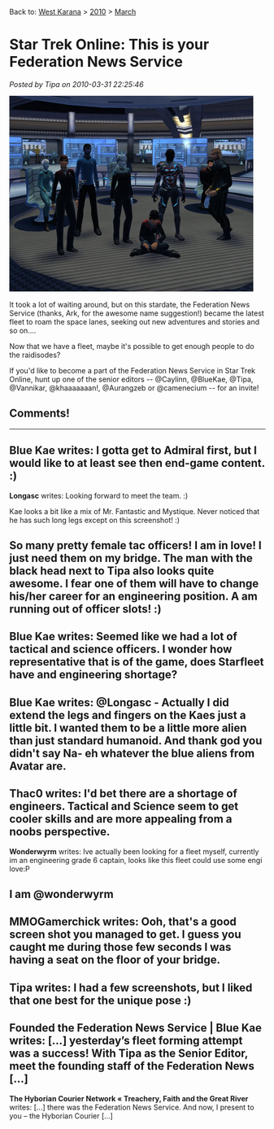 Back to: [West Karana](/posts/westkarana.md) > [2010](/posts/2010/westkarana.md) > [March](./westkarana.md)
# Star Trek Online: This is your Federation News Service

*Posted by Tipa on 2010-03-31 22:25:46*

![](../../../uploads/2010/03/GameClient-2010-03-31-21-05-46-00.jpg "The founding editors of the Federation News Service")

It took a lot of waiting around, but on this stardate, the Federation News Service (thanks, Ark, for the awesome name suggestion!) became the latest fleet to roam the space lanes, seeking out new adventures and stories and so on....

Now that we have a fleet, maybe it's possible to get enough people to do the raidisodes?

If you'd like to become a part of the Federation News Service in Star Trek Online, hunt up one of the senior editors -- @Caylinn, @BlueKae, @Tipa, @Vannikar, @khaaaaaaan!, @Aurangzeb or @camenecium -- for an invite!

## Comments!
---
**Blue Kae** writes: I gotta get to Admiral first, but I would like to at least see then end-game content. :)
---
**Longasc** writes: Looking forward to meet the team. :)

Kae looks a bit like a mix of Mr. Fantastic and Mystique. Never noticed that he has such long legs except on this screenshot! :)

So many pretty female tac officers! I am in love! I just need them on my bridge. The man with the black head next to Tipa also looks quite awesome. I fear one of them will have to change his/her career for an engineering position. A am running out of officer slots! :)
---
**Blue Kae** writes: Seemed like we had a lot of tactical and science officers. I wonder how representative that is of the game, does Starfleet have and engineering shortage?
---
**Blue Kae** writes: @Longasc - Actually I did extend the legs and fingers on the Kaes just a little bit. I wanted them to be a little more alien than just standard humanoid. And thank god you didn't say Na- eh whatever the blue aliens from Avatar are.
---
**Thac0** writes: I'd bet there are a shortage of engineers. Tactical and Science seem to get cooler skills and are more appealing from a noobs perspective.
---
**Wonderwyrm** writes: Ive actually been looking for a fleet myself, currently im an engineering grade 6 captain, looks like this fleet could use some engi love:P

I am @wonderwyrm
---
**MMOGamerchick** writes: Ooh, that's a good screen shot you managed to get. I guess you caught me during those few seconds I was having a seat on the floor of your bridge.
---
**Tipa** writes: I had a few screenshots, but I liked that one best for the unique pose :)
---
**Founded the Federation News Service | Blue Kae** writes: [...] yesterday’s fleet forming attempt was a success! With Tipa as the Senior Editor, meet the founding staff of the Federation News [...]
---
**The Hyborian Courier Network &laquo; Treachery, Faith and the Great River** writes: [...] there was the Federation News Service. And now, I present to you – the Hyborian Courier [...]
